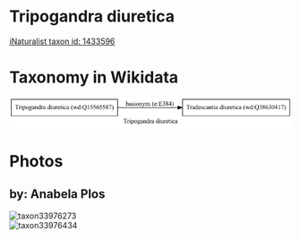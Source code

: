 
Tripogandra diuretica
=====================
  
[iNaturalist taxon id: 1433596](https://www.inaturalist.org/taxa/1433596)
# Taxonomy in Wikidata
  
![Tripogandra diuretica](../wikidata_schemas/Tripogandra_diuretica.gv.png)
# Photos

## by: Anabela Plos
  
![taxon33976273](https://inaturalist-open-data.s3.amazonaws.com/photos/37274825/medium.jpeg)  
![taxon33976434](https://inaturalist-open-data.s3.amazonaws.com/photos/37274917/medium.jpeg)